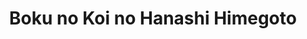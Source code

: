 --- 
title: "Boku no Koi no Hanashi Himegoto"
publishdate: "2019-7-24T16:48:46+02:00"
src: "https://365manga.net/manga/boku-no-koi-no-hanashi-himegoto"
image: "https://data.365manga.net/images/thumbnails/6861-boku-no-koi-no-hanashi-himegoto.jpg"
description: "From Aarinfantasy: The midsummer sun's rays enter the courtyard. Umehara of the school's art club is commanded to do weeding as a punishment with Mizue, a classmate he doesn't get along with. It was supposed to be the worst scenario Umehara could find himself in, but he begins to have a crush on Mizue and cannot tell anyone about it. Suddenly, Mizue asks Umehara, who puts his feelings into his…"
---